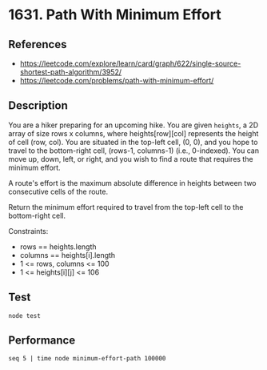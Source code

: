 # 1631. Path With Minimum Effort

## References

- https://leetcode.com/explore/learn/card/graph/622/single-source-shortest-path-algorithm/3952/
- https://leetcode.com/problems/path-with-minimum-effort/

## Description

You are a hiker preparing for an upcoming hike. You are given `heights`, a 2D array of size rows x columns, where heights[row][col] represents the height of cell (row, col). You are situated in the top-left cell, (0, 0), and you hope to travel to the bottom-right cell, (rows-1, columns-1) (i.e., 0-indexed). You can move up, down, left, or right, and you wish to find a route that requires the minimum effort.

A route's effort is the maximum absolute difference in heights between two consecutive cells of the route.

Return the minimum effort required to travel from the top-left cell to the bottom-right cell.

Constraints:

- rows == heights.length
- columns == heights[i].length
- 1 <= rows, columns <= 100
- 1 <= heights[i][j] <= 106

## Test
```
node test
```

## Performance
```
seq 5 | time node minimum-effort-path 100000
```
